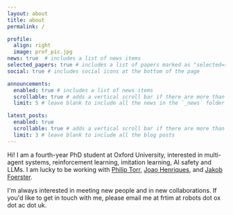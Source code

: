 ```yaml
---
layout: about
title: about
permalink: /

profile:
  align: right
  image: prof_pic.jpg
news: true  # includes a list of news items
selected_papers: true # includes a list of papers marked as "selected={true}"
social: true # includes social icons at the bottom of the page

announcements:
  enabled: true # includes a list of news items
  scrollable: true # adds a vertical scroll bar if there are more than 3 news items
  limit: 5 # leave blank to include all the news in the `_news` folder

latest_posts:
  enabled: true
  scrollable: true # adds a vertical scroll bar if there are more than 3 new posts items
  limit: 3 # leave blank to include all the blog posts
---
```


Hi! I am a fourth-year PhD student at Oxford University, interested in multi-agent systems, reinforcement learning, imitation learning, AI safety and LLMs.
I am lucky to be working with [Philip Torr](https://torrvision.com), [Joao Henriques](https://www.robots.ox.ac.uk/~joao/), and [Jakob Foerster](https://www.jakobfoerster.com/).

I'm always interested in meeting new people and in new collaborations. If you'd like to get in touch with me, please email me at frtim at robots dot ox dot ac dot uk.